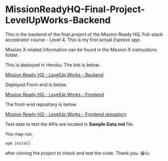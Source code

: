 # MissionReadyHQ-Final-Project-LevelUpWorks-Backend

This is the backend of the final project of the Mission Ready HQ, Full-stack accelerator course - Level 4. This is my first actual *Express app*. 

Mission X related information can be found in the *Mission X instructions* folder. 

This is deployed in Heroku. The link is below.

[Mission Ready HQ - LevelUp Works - Backend](https://levelupworks-backend-38d248855ed7.herokuapp.com/)

Deployed Front-end is below.

[Mission Ready HQ - LevelUp Works - Frontend](https://romeshl.github.io/MissionReadyHQ-Final-Project-LevelUpWorks-Frontend/)

The front-end repository is below.

[Mission Ready HQ - LevelUp Works - Frontend repository](https://github.com/romeshl/MissionReadyHQ-Final-Project-LevelUpWorks-Frontend)

Test data to test the APIs are located in **Sample Data.md** file. 

You may run,

```
npm install
```
after cloning the project to check and test the code. Thank you. 😁👍
